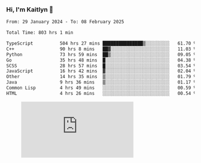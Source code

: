 ### Hi, I'm Kaitlyn 👋
<!--START_SECTION:waka-->

```txt
From: 29 January 2024 - To: 08 February 2025

Total Time: 803 hrs 1 min

TypeScript          504 hrs 27 mins ███████████████▒░░░░░░░░░   61.70 %
C++                 90 hrs 8 mins   ██▓░░░░░░░░░░░░░░░░░░░░░░   11.03 %
Python              73 hrs 59 mins  ██▒░░░░░░░░░░░░░░░░░░░░░░   09.05 %
Go                  35 hrs 48 mins  █░░░░░░░░░░░░░░░░░░░░░░░░   04.38 %
SCSS                28 hrs 57 mins  █░░░░░░░░░░░░░░░░░░░░░░░░   03.54 %
JavaScript          16 hrs 42 mins  ▓░░░░░░░░░░░░░░░░░░░░░░░░   02.04 %
Other               14 hrs 35 mins  ▒░░░░░░░░░░░░░░░░░░░░░░░░   01.79 %
Java                9 hrs 36 mins   ▒░░░░░░░░░░░░░░░░░░░░░░░░   01.17 %
Common Lisp         4 hrs 49 mins   ░░░░░░░░░░░░░░░░░░░░░░░░░   00.59 %
HTML                4 hrs 26 mins   ░░░░░░░░░░░░░░░░░░░░░░░░░   00.54 %
```

<!--END_SECTION:waka-->

<figure><embed src="https://wakatime.com/share/@018d58bc-3d22-46c9-b2d7-4ed36fb8172d/243b5d9b-77cd-4133-89ff-dcc8f225fa18.svg"></embed></figure>
